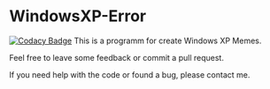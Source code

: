 # WindowsXP-Error
[![Codacy Badge](https://api.codacy.com/project/badge/Grade/06f6ce7a41f04667822b7f6ce7bc8fd5)](https://www.codacy.com/manual/shzmu/WindowsXP-Error?utm_source=github.com&amp;utm_medium=referral&amp;utm_content=shzmu/WindowsXP-Error&amp;utm_campaign=Badge_Grade)
 This is a programm for create Windows XP Memes.

Feel free to leave some feedback or commit a pull request.

If you need help with the code or found a bug, please contact me.
